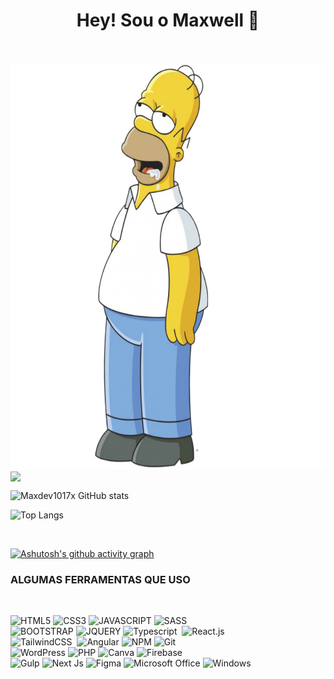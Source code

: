 <h1 align="center">Hey! Sou o  Maxwell 👋</h1> 
<br>
<br>
<img align="center"  alt="GIF" src="https://github.com/Maxdev1017x/servidor_estaticos/blob/main/homer.png"![Uploading code.gif…]()
" width="650" height="650" />


<img width=55% align="center"  src="https://github-readme-streak-stats.herokuapp.com?user=Maxdev1017x&theme=github_dark_dimmed&mode=weekly"/>


![Maxdev1017x GitHub stats](https://github-readme-stats.vercel.app/api?username=Maxdev1017x&show_icons=true&theme=github_dark_dimmed)


![Top Langs](https://github-readme-stats.vercel.app/api/top-langs/?username=Maxdev1017x&theme=github_dark_dimmed&hide_progress=true)


<br>

[![Ashutosh's github activity graph](https://github-readme-activity-graph.vercel.app/graph?username=Maxdev1017x&bg_color=24292F&color=4E90E3&line=FFF&point=FFF&area=true&hide_border=true)](https://github.com/Maxdev1017x/github-readme-activity-graph)

### ALGUMAS FERRAMENTAS QUE USO

<br>


![HTML5](https://img.shields.io/badge/HTML5-E34F26?style=for-the-badge&logo=html5&logoColor=white)
![CSS3](https://img.shields.io/badge/CSS3-1572B6?style=for-the-badge&logo=css3&logoColor=white)
![JAVASCRIPT](https://img.shields.io/badge/JavaScript-F7DF1E?style=for-the-badge&logo=javascript&logoColor=black)
![SASS](https://img.shields.io/badge/Sass-CC6699?style=for-the-badge&logo=sass&logoColor=white)
<br>
![BOOTSTRAP](https://img.shields.io/badge/Bootstrap-563D7C?style=for-the-badge&logo=bootstrap&logoColor=white)
![JQUERY](https://img.shields.io/badge/jQuery-0769AD?style=for-the-badge&logo=jquery&logoColor=white)
![Typescript](https://img.shields.io/badge/TypeScript-007ACC?style=for-the-badge&logo=typescript&logoColor=white)&nbsp;
![React.js](https://img.shields.io/badge/React-20232A?style=for-the-badge&logo=react&logoColor=61DAFB)
<br>
![TailwindCSS](	https://img.shields.io/badge/Tailwind_CSS-38B2AC?style=for-the-badge&logo=tailwind-css&logoColor=white)&nbsp;
![Angular](https://img.shields.io/badge/Angular-DD0031?style=for-the-badge&logo=angular)
![NPM](https://img.shields.io/badge/npm-CB3837?style=for-the-badge&logo=npm&logoColor=white)
![Git](https://img.shields.io/badge/GIT-E44C30?style=for-the-badge&logo=git&logoColor=white)&nbsp;
<br>
![WordPress](https://img.shields.io/badge/Wordpress-21759B?style=for-the-badge&logo=wordpress&logoColor=white)
![PHP](https://img.shields.io/badge/PHP-777BB4?style=for-the-badge&logo=php&logoColor=white)
![Canva](https://img.shields.io/badge/Canva-%2300C4CC.svg?&style=for-the-badge&logo=Canva&logoColor=white)
![Firebase](https://img.shields.io/badge/firebase-ffca28?style=for-the-badge&logo=firebase&logoColor=black)
<br>
![Gulp](https://img.shields.io/badge/Gulp-CF4647?style=for-the-badge&logo=gulp&logoColor=white)
![Next Js](https://img.shields.io/badge/next%20js-000000?style=for-the-badge&logo=nextdotjs&logoColor=white)
![Figma](https://img.shields.io/badge/Figma-F24E1E?style=for-the-badge&logo=figma&logoColor=white)
![Microsoft Office](https://img.shields.io/badge/Microsoft_Office-D83B01?style=for-the-badge&logo=microsoft-office&logoColor=white)
![Windows](https://img.shields.io/badge/Windows-0078D6?style=for-the-badge&logo=windows&logoColor=white)

<br>
<br>







